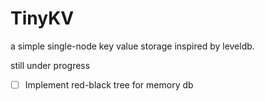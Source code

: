 # TinyKV

a simple single-node key value storage inspired by leveldb.

still under progress

- [ ] Implement red-black tree for memory db